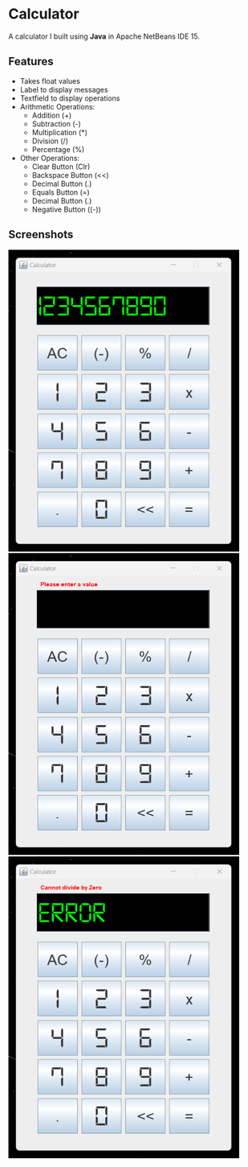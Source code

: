 # Calculator
A calculator I built using **Java** in Apache NetBeans IDE 15.

## Features
* Takes float values
* Label to display messages
* Textfield to display operations
* Arithmetic Operations:
    * Addition (+)
    * Subtraction (-)
    * Multiplication (*)
    * Division (/)
    * Percentage (%)
* Other Operations:
    * Clear Button (Clr)
    * Backspace Button (<<)
    * Decimal Button (.)
    * Equals Button (=)
    * Decimal Button (.)
    * Negative Button ((-))

## Screenshots

<img src="Data/calc1.png" alt="Calculator1" width="460" height="600">
<img src="Data/calc2.png" alt="Calculator2" width="460" height="600">
<img src="Data/calc3.png" alt="Calculator3" width="460" height="600">